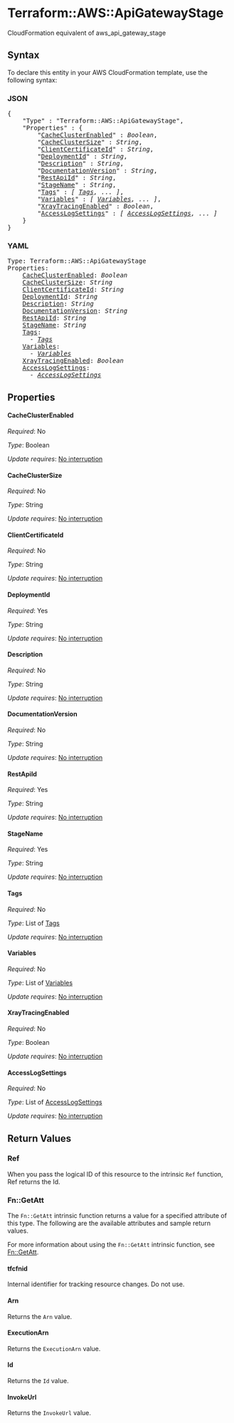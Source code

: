# Terraform::AWS::ApiGatewayStage

CloudFormation equivalent of aws_api_gateway_stage

## Syntax

To declare this entity in your AWS CloudFormation template, use the following syntax:

### JSON

<pre>
{
    "Type" : "Terraform::AWS::ApiGatewayStage",
    "Properties" : {
        "<a href="#cacheclusterenabled" title="CacheClusterEnabled">CacheClusterEnabled</a>" : <i>Boolean</i>,
        "<a href="#cacheclustersize" title="CacheClusterSize">CacheClusterSize</a>" : <i>String</i>,
        "<a href="#clientcertificateid" title="ClientCertificateId">ClientCertificateId</a>" : <i>String</i>,
        "<a href="#deploymentid" title="DeploymentId">DeploymentId</a>" : <i>String</i>,
        "<a href="#description" title="Description">Description</a>" : <i>String</i>,
        "<a href="#documentationversion" title="DocumentationVersion">DocumentationVersion</a>" : <i>String</i>,
        "<a href="#restapiid" title="RestApiId">RestApiId</a>" : <i>String</i>,
        "<a href="#stagename" title="StageName">StageName</a>" : <i>String</i>,
        "<a href="#tags" title="Tags">Tags</a>" : <i>[ <a href="tags.md">Tags</a>, ... ]</i>,
        "<a href="#variables" title="Variables">Variables</a>" : <i>[ <a href="variables.md">Variables</a>, ... ]</i>,
        "<a href="#xraytracingenabled" title="XrayTracingEnabled">XrayTracingEnabled</a>" : <i>Boolean</i>,
        "<a href="#accesslogsettings" title="AccessLogSettings">AccessLogSettings</a>" : <i>[ <a href="accesslogsettings.md">AccessLogSettings</a>, ... ]</i>
    }
}
</pre>

### YAML

<pre>
Type: Terraform::AWS::ApiGatewayStage
Properties:
    <a href="#cacheclusterenabled" title="CacheClusterEnabled">CacheClusterEnabled</a>: <i>Boolean</i>
    <a href="#cacheclustersize" title="CacheClusterSize">CacheClusterSize</a>: <i>String</i>
    <a href="#clientcertificateid" title="ClientCertificateId">ClientCertificateId</a>: <i>String</i>
    <a href="#deploymentid" title="DeploymentId">DeploymentId</a>: <i>String</i>
    <a href="#description" title="Description">Description</a>: <i>String</i>
    <a href="#documentationversion" title="DocumentationVersion">DocumentationVersion</a>: <i>String</i>
    <a href="#restapiid" title="RestApiId">RestApiId</a>: <i>String</i>
    <a href="#stagename" title="StageName">StageName</a>: <i>String</i>
    <a href="#tags" title="Tags">Tags</a>: <i>
      - <a href="tags.md">Tags</a></i>
    <a href="#variables" title="Variables">Variables</a>: <i>
      - <a href="variables.md">Variables</a></i>
    <a href="#xraytracingenabled" title="XrayTracingEnabled">XrayTracingEnabled</a>: <i>Boolean</i>
    <a href="#accesslogsettings" title="AccessLogSettings">AccessLogSettings</a>: <i>
      - <a href="accesslogsettings.md">AccessLogSettings</a></i>
</pre>

## Properties

#### CacheClusterEnabled

_Required_: No

_Type_: Boolean

_Update requires_: [No interruption](https://docs.aws.amazon.com/AWSCloudFormation/latest/UserGuide/using-cfn-updating-stacks-update-behaviors.html#update-no-interrupt)

#### CacheClusterSize

_Required_: No

_Type_: String

_Update requires_: [No interruption](https://docs.aws.amazon.com/AWSCloudFormation/latest/UserGuide/using-cfn-updating-stacks-update-behaviors.html#update-no-interrupt)

#### ClientCertificateId

_Required_: No

_Type_: String

_Update requires_: [No interruption](https://docs.aws.amazon.com/AWSCloudFormation/latest/UserGuide/using-cfn-updating-stacks-update-behaviors.html#update-no-interrupt)

#### DeploymentId

_Required_: Yes

_Type_: String

_Update requires_: [No interruption](https://docs.aws.amazon.com/AWSCloudFormation/latest/UserGuide/using-cfn-updating-stacks-update-behaviors.html#update-no-interrupt)

#### Description

_Required_: No

_Type_: String

_Update requires_: [No interruption](https://docs.aws.amazon.com/AWSCloudFormation/latest/UserGuide/using-cfn-updating-stacks-update-behaviors.html#update-no-interrupt)

#### DocumentationVersion

_Required_: No

_Type_: String

_Update requires_: [No interruption](https://docs.aws.amazon.com/AWSCloudFormation/latest/UserGuide/using-cfn-updating-stacks-update-behaviors.html#update-no-interrupt)

#### RestApiId

_Required_: Yes

_Type_: String

_Update requires_: [No interruption](https://docs.aws.amazon.com/AWSCloudFormation/latest/UserGuide/using-cfn-updating-stacks-update-behaviors.html#update-no-interrupt)

#### StageName

_Required_: Yes

_Type_: String

_Update requires_: [No interruption](https://docs.aws.amazon.com/AWSCloudFormation/latest/UserGuide/using-cfn-updating-stacks-update-behaviors.html#update-no-interrupt)

#### Tags

_Required_: No

_Type_: List of <a href="tags.md">Tags</a>

_Update requires_: [No interruption](https://docs.aws.amazon.com/AWSCloudFormation/latest/UserGuide/using-cfn-updating-stacks-update-behaviors.html#update-no-interrupt)

#### Variables

_Required_: No

_Type_: List of <a href="variables.md">Variables</a>

_Update requires_: [No interruption](https://docs.aws.amazon.com/AWSCloudFormation/latest/UserGuide/using-cfn-updating-stacks-update-behaviors.html#update-no-interrupt)

#### XrayTracingEnabled

_Required_: No

_Type_: Boolean

_Update requires_: [No interruption](https://docs.aws.amazon.com/AWSCloudFormation/latest/UserGuide/using-cfn-updating-stacks-update-behaviors.html#update-no-interrupt)

#### AccessLogSettings

_Required_: No

_Type_: List of <a href="accesslogsettings.md">AccessLogSettings</a>

_Update requires_: [No interruption](https://docs.aws.amazon.com/AWSCloudFormation/latest/UserGuide/using-cfn-updating-stacks-update-behaviors.html#update-no-interrupt)

## Return Values

### Ref

When you pass the logical ID of this resource to the intrinsic `Ref` function, Ref returns the Id.

### Fn::GetAtt

The `Fn::GetAtt` intrinsic function returns a value for a specified attribute of this type. The following are the available attributes and sample return values.

For more information about using the `Fn::GetAtt` intrinsic function, see [Fn::GetAtt](https://docs.aws.amazon.com/AWSCloudFormation/latest/UserGuide/intrinsic-function-reference-getatt.html).

#### tfcfnid

Internal identifier for tracking resource changes. Do not use.

#### Arn

Returns the <code>Arn</code> value.

#### ExecutionArn

Returns the <code>ExecutionArn</code> value.

#### Id

Returns the <code>Id</code> value.

#### InvokeUrl

Returns the <code>InvokeUrl</code> value.


